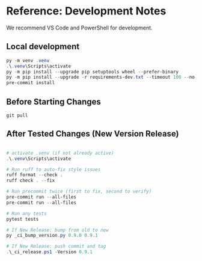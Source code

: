 # Reference: Development Notes

We recommend VS Code and PowerShell for development.

## Local development

```powershell
py -m venv .venv
.\.venv\Scripts\activate
py -m pip install --upgrade pip setuptools wheel --prefer-binary
py -m pip install --upgrade -r requirements-dev.txt --timeout 100 --no-cache-dir
pre-commit install
```

## Before Starting Changes

```shell
git pull
```

## After Tested Changes (New Version Release)

```powershell

# activate .venv (if not already active)
.\.venv\Scripts\activate

# Run ruff to auto-fix style issues
ruff format --check .
ruff check . --fix

# Run precommit twice (first to fix, second to verify)
pre-commit run --all-files
pre-commit run --all-files

# Run any tests
pytest tests

# If New Release: bump from old to new
py _ci_bump_version.py 0.9.0 0.9.1

# If New Release: push commit and tag
.\_ci_release.ps1 -Version 0.9.1
```
